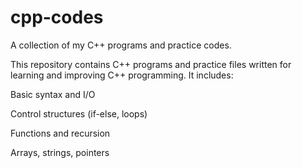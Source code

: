 # cpp-codes
A collection of my C++ programs and practice codes.

This repository contains C++ programs and practice files written for learning and improving C++ programming. It includes:

Basic syntax and I/O

Control structures (if-else, loops)

Functions and recursion

Arrays, strings, pointers
